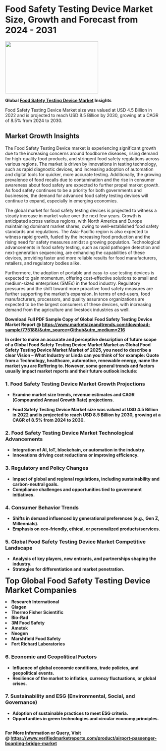 <H1>Food Safety Testing Device Market Size, Growth and Forecast from 2024 - 2031</H1><img class="aligncenter size-medium wp-image-584254" src="https://thirdeyenews.in/wp-content/uploads/2024/09/Global-Market-Research-300x168.jpeg" alt="" width="300" height="168" /><p><strong>Global&nbsp;<a href="https://www.marketsizeandtrends.com/download-sample/775188/&amp;utm_source=Github&utm_medium=216">Food Safety Testing Device Market</a> Insights</strong></p><p>Food Safety Testing Device Market size was valued at USD 4.5 Billion in 2022 and is projected to reach USD 8.5 Billion by 2030, growing at a CAGR of 8.5% from 2024 to 2030.</p><p><h2>Market Growth Insights</h2> <p>The Food Safety Testing Device market is experiencing significant growth due to the increasing concerns around foodborne diseases, rising demand for high-quality food products, and stringent food safety regulations across various regions. The market is driven by innovations in testing technology, such as rapid diagnostic devices, and increasing adoption of automation and digital tools for quicker, more accurate testing. Additionally, the growing prevalence of food recalls due to contamination and the rise in consumer awareness about food safety are expected to further propel market growth. As food safety continues to be a priority for both governments and businesses, the demand for advanced food safety testing devices will continue to expand, especially in emerging economies.</p> <p><strong></strong></p> <p>The global market for food safety testing devices is projected to witness a steady increase in market value over the next few years. Growth is anticipated across various regions, with North America and Europe maintaining dominant market shares, owing to well-established food safety standards and regulations. The Asia-Pacific region is also expected to witness rapid growth, fueled by the increasing food production and the rising need for safety measures amidst a growing population. Technological advancements in food safety testing, such as rapid pathogen detection and next-generation sequencing, are enhancing the capabilities of these devices, providing faster and more reliable results for food manufacturers, retailers, and regulatory bodies alike.</p> <p>Furthermore, the adoption of portable and easy-to-use testing devices is expected to gain momentum, offering cost-effective solutions to small and medium-sized enterprises (SMEs) in the food industry. Regulatory pressures and the shift toward more proactive food safety measures are further supporting the market's expansion. In terms of end-users, food manufacturers, processors, and quality assurance organizations are expected to be the largest consumers of these devices, with increasing demand from the agriculture and livestock industries as well.</p> <p><strong></p><p><span class=""><strong>Download Full PDF Sample Copy of Global Food Safety Testing Device Market Report</strong> @ <a href="https://www.marketsizeandtrends.com/download-sample/775188/&amp;utm_source=Github&utm_medium=216" target="_blank">https://www.marketsizeandtrends.com/download-sample/775188/&amp;utm_source=Github&utm_medium=216</a></span></p><p>In order to make an accurate and perceptive description of future scope of a Global&nbsp;Food Safety Testing Device Market Market as Global&nbsp;Food Safety Testing Device Market Market of 2025, you need to describe a clear Vision &ndash; What Industry or Linda can you think of for example: Quote from a Technology, healthcare, automotive, renewable energy, name the market you are Reffering to. However, some general trends and factors usually impact market reports and their future outlook include:</p><h3>1.&nbsp;<strong>Food Safety Testing Device Market Growth Projections</strong></h3><ul><li>Examine market size trends, revenue estimates and CAGR (Compounded Annual Growth Rate) projections.</li><li><p>Food Safety Testing Device Market size was valued at USD 4.5 Billion in 2022 and is projected to reach USD 8.5 Billion by 2030, growing at a CAGR of 8.5% from 2024 to 2030.</p></li></ul><h3>2.&nbsp;<strong>Food Safety Testing Device Market Technological Advancements</strong></h3><ul><li>Integration of AI, IoT, blockchain, or automation in the industry.</li><li>Innovations driving cost reductions or improving efficiency.</li></ul><h3>3.&nbsp;<strong>Regulatory and Policy Changes</strong></h3><ul><li>Impact of global and regional regulations, including sustainability and carbon-neutral goals.</li><li>Compliance challenges and opportunities tied to government initiatives.</li></ul><h3>4.&nbsp;<strong>Consumer Behavior Trends</strong></h3><ul><li>Shifts in demand influenced by generational preferences (e.g., Gen Z, Millennials).</li><li>Emphasis on eco-friendly, ethical, or personalized products/services.</li></ul><h3>5.&nbsp;<strong>Global Food Safety Testing Device Market Competitive Landscape</strong></h3><ul><li>Analysis of key players, new entrants, and partnerships shaping the industry.</li><li>Strategies for differentiation and market penetration.</li></ul><p data-pm-slice="1 1 []"><span style="color: inherit; font-family: inherit; font-size: 25px;">Top Global Food Safety Testing Device Market Companies</span></p><div class="" data-test-id=""><p><li>Research International</li><li> Qiagen</li><li> Thermo Fisher Scientific</li><li> Bio-Rad</li><li> 3M Food Safety</li><li> Ametek</li><li> Neogen</li><li> Marshfield Food Safety</li><li> Fort Richard Laboratories</li></p></div><h3>6.&nbsp;<strong>Economic and Geopolitical Factors</strong></h3><ul><li>Influence of global economic conditions, trade policies, and geopolitical events.</li><li>Resilience of the market to inflation, currency fluctuations, or global crises.</li></ul><h3>7.&nbsp;<strong>Sustainability and ESG (Environmental, Social, and Governance)</strong></h3><ul><li>Adoption of sustainable practices to meet ESG criteria.</li><li>Opportunities in green technologies and circular economy principles.</li></ul><h2><strong style="font-size: 14px;">For More Information or Query, Visit @&nbsp;</strong><a style="background-color: #ffffff; font-size: 14px;" href="https://www.marketsizeandtrends.com/report/food-safety-testing-device-market/" target="_blank">https://www.verifiedmarketreports.com/product/airport-passenger-boarding-bridge-market</a></h2>
